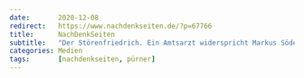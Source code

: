```yaml
---
date:       2020-12-08
redirect:   https://www.nachdenkseiten.de/?p=67766
title:      NachDenkSeiten
subtitle:   "Der Störenfriedrich. Ein Amtsarzt widerspricht Markus Söder und wird zwangsisoliert."
categories: Medien
tags:       [nachdenkseiten, pürner]
---
```

